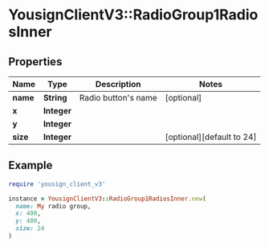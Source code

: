 # YousignClientV3::RadioGroup1RadiosInner

## Properties

| Name | Type | Description | Notes |
| ---- | ---- | ----------- | ----- |
| **name** | **String** | Radio button&#39;s name | [optional] |
| **x** | **Integer** |  |  |
| **y** | **Integer** |  |  |
| **size** | **Integer** |  | [optional][default to 24] |

## Example

```ruby
require 'yousign_client_v3'

instance = YousignClientV3::RadioGroup1RadiosInner.new(
  name: My radio group,
  x: 400,
  y: 400,
  size: 24
)
```

